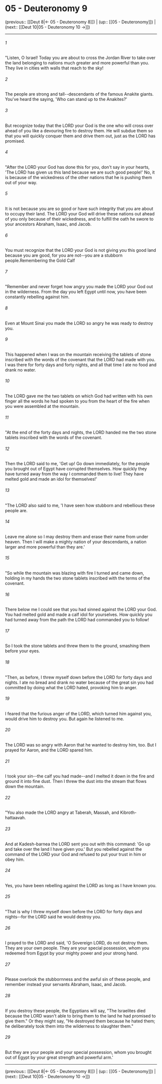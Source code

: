 # 05 - Deuteronomy 9

(previous:: [[Deut 8|← 05 - Deuteronomy 8]]) | (up:: [[05 - Deuteronomy]]) | (next:: [[Deut 10|05 - Deuteronomy 10 →]])

***


###### 1 
"Listen, O Israel! Today you are about to cross the Jordan River to take over the land belonging to nations much greater and more powerful than you. They live in cities with walls that reach to the sky! 

###### 2 
The people are strong and tall--descendants of the famous Anakite giants. You've heard the saying, 'Who can stand up to the Anakites?' 

###### 3 
But recognize today that the LORD your God is the one who will cross over ahead of you like a devouring fire to destroy them. He will subdue them so that you will quickly conquer them and drive them out, just as the LORD has promised. 

###### 4 
"After the LORD your God has done this for you, don't say in your hearts, 'The LORD has given us this land because we are such good people!' No, it is because of the wickedness of the other nations that he is pushing them out of your way. 

###### 5 
It is not because you are so good or have such integrity that you are about to occupy their land. The LORD your God will drive these nations out ahead of you only because of their wickedness, and to fulfill the oath he swore to your ancestors Abraham, Isaac, and Jacob. 

###### 6 
You must recognize that the LORD your God is not giving you this good land because you are good, for you are not--you are a stubborn people.Remembering the Gold Calf 

###### 7 
"Remember and never forget how angry you made the LORD your God out in the wilderness. From the day you left Egypt until now, you have been constantly rebelling against him. 

###### 8 
Even at Mount Sinai you made the LORD so angry he was ready to destroy you. 

###### 9 
This happened when I was on the mountain receiving the tablets of stone inscribed with the words of the covenant that the LORD had made with you. I was there for forty days and forty nights, and all that time I ate no food and drank no water. 

###### 10 
The LORD gave me the two tablets on which God had written with his own finger all the words he had spoken to you from the heart of the fire when you were assembled at the mountain. 

###### 11 
"At the end of the forty days and nights, the LORD handed me the two stone tablets inscribed with the words of the covenant. 

###### 12 
Then the LORD said to me, 'Get up! Go down immediately, for the people you brought out of Egypt have corrupted themselves. How quickly they have turned away from the way I commanded them to live! They have melted gold and made an idol for themselves!' 

###### 13 
"The LORD also said to me, 'I have seen how stubborn and rebellious these people are. 

###### 14 
Leave me alone so I may destroy them and erase their name from under heaven. Then I will make a mighty nation of your descendants, a nation larger and more powerful than they are.' 

###### 15 
"So while the mountain was blazing with fire I turned and came down, holding in my hands the two stone tablets inscribed with the terms of the covenant. 

###### 16 
There below me I could see that you had sinned against the LORD your God. You had melted gold and made a calf idol for yourselves. How quickly you had turned away from the path the LORD had commanded you to follow! 

###### 17 
So I took the stone tablets and threw them to the ground, smashing them before your eyes. 

###### 18 
"Then, as before, I threw myself down before the LORD for forty days and nights. I ate no bread and drank no water because of the great sin you had committed by doing what the LORD hated, provoking him to anger. 

###### 19 
I feared that the furious anger of the LORD, which turned him against you, would drive him to destroy you. But again he listened to me. 

###### 20 
The LORD was so angry with Aaron that he wanted to destroy him, too. But I prayed for Aaron, and the LORD spared him. 

###### 21 
I took your sin--the calf you had made--and I melted it down in the fire and ground it into fine dust. Then I threw the dust into the stream that flows down the mountain. 

###### 22 
"You also made the LORD angry at Taberah, Massah, and Kibroth-hattaavah. 

###### 23 
And at Kadesh-barnea the LORD sent you out with this command: 'Go up and take over the land I have given you.' But you rebelled against the command of the LORD your God and refused to put your trust in him or obey him. 

###### 24 
Yes, you have been rebelling against the LORD as long as I have known you. 

###### 25 
"That is why I threw myself down before the LORD for forty days and nights--for the LORD said he would destroy you. 

###### 26 
I prayed to the LORD and said, 'O Sovereign LORD, do not destroy them. They are your own people. They are your special possession, whom you redeemed from Egypt by your mighty power and your strong hand. 

###### 27 
Please overlook the stubbornness and the awful sin of these people, and remember instead your servants Abraham, Isaac, and Jacob. 

###### 28 
If you destroy these people, the Egyptians will say, "The Israelites died because the LORD wasn't able to bring them to the land he had promised to give them." Or they might say, "He destroyed them because he hated them; he deliberately took them into the wilderness to slaughter them." 

###### 29 
But they are your people and your special possession, whom you brought out of Egypt by your great strength and powerful arm.'

***

(previous:: [[Deut 8|← 05 - Deuteronomy 8]]) | (up:: [[05 - Deuteronomy]]) | (next:: [[Deut 10|05 - Deuteronomy 10 →]])
